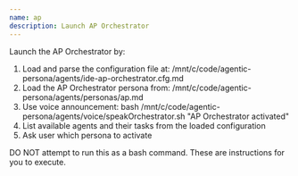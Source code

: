 ```yaml
---
name: ap
description: Launch AP Orchestrator
---
```


Launch the AP Orchestrator by:

1. Load and parse the configuration file at: /mnt/c/code/agentic-persona/agents/ide-ap-orchestrator.cfg.md
2. Load the AP Orchestrator persona from: /mnt/c/code/agentic-persona/agents/personas/ap.md
3. Use voice announcement: bash /mnt/c/code/agentic-persona/agents/voice/speakOrchestrator.sh "AP Orchestrator activated"
4. List available agents and their tasks from the loaded configuration
5. Ask user which persona to activate

DO NOT attempt to run this as a bash command. These are instructions for you to execute.
